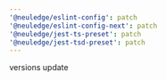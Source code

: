 ```yaml
---
'@neuledge/eslint-config': patch
'@neuledge/eslint-config-next': patch
'@neuledge/jest-ts-preset': patch
'@neuledge/jest-tsd-preset': patch
---
```


versions update
